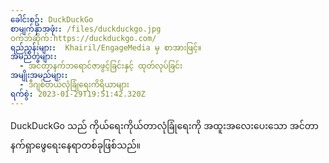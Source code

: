 ```yaml
---
ခေါင်းစဥ်: DuckDuckGo
စာမျက်နှာအဖုံး: /files/duckduckgo.jpg
ဝက်ဘ်ဆိုက်:https://duckduckgo.com/
ရည်ညွှန်းများ:  Khairil/EngageMedia မှ စာအားဖြင့်။
အမည်တွဲများ:
  - အင်တာနက်ဘရောင်ဇာဖွင့်ခြင်းနှင့် ထုတ်လုပ်ခြင်း
အမျိုးအမည်များ:
  - ဒီဂျစ်တယ်လုံခြုံရေးကိရိယာများ
ရက်စွဲ: 2023-01-29T19:51:42.320Z
---
```

D﻿uckDuckGo သည် ကိုယ်ရေးကိုယ်တာလုံခြုံရေးကို အထူးအလေးပေးသော အင်တာနက်ရှာဖွေရေးနေရာတစ်ခုဖြစ်သည်။